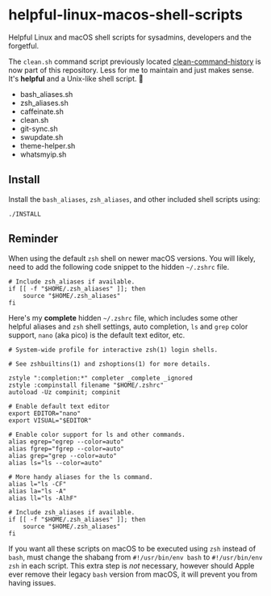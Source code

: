 # helpful-linux-macos-shell-scripts

Helpful Linux and macOS shell scripts for sysadmins, developers and the forgetful.

The `clean.sh` command script previously located [clean-command-history](https://github.com/robertlarocca/clean-command-history) is now part of this repository. Less for me to maintain and just makes sense. It's **helpful** and a Unix-like shell script. 🙂

- bash_aliases.sh
- zsh_aliases.sh
- caffeinate.sh
- clean.sh
- git-sync.sh
- swupdate.sh
- theme-helper.sh
- whatsmyip.sh

## Install

Install the `bash_aliases`, `zsh_aliases`, and other included shell scripts using:

```shell
./INSTALL
```

## Reminder

When using the default `zsh` shell on newer macOS versions. You will likely, need to add the following code snippet to the hidden `~/.zshrc` file.

```shell
# Include zsh_aliases if available.
if [[ -f "$HOME/.zsh_aliases" ]]; then
	source "$HOME/.zsh_aliases"
fi
```

Here's my **complete** hidden `~/.zshrc` file, which includes some other helpful aliases and `zsh` shell settings, auto completion, `ls` and `grep` color support, `nano` (aka pico) is the default text editor, etc.

```shell
# System-wide profile for interactive zsh(1) login shells.

# See zshbuiltins(1) and zshoptions(1) for more details.

zstyle ":completion:*" completer _complete _ignored
zstyle :compinstall filename "$HOME/.zshrc"
autoload -Uz compinit; compinit

# Enable default text editor
export EDITOR="nano"
export VISUAL="$EDITOR"

# Enable color support for ls and other commands.
alias egrep="egrep --color=auto"
alias fgrep="fgrep --color=auto"
alias grep="grep --color=auto"
alias ls="ls --color=auto"

# More handy aliases for the ls command.
alias l="ls -CF"
alias la="ls -A"
alias ll="ls -AlhF"

# Include zsh_aliases if available.
if [[ -f "$HOME/.zsh_aliases" ]]; then
	source "$HOME/.zsh_aliases"
fi
```

If you want all these scripts on macOS to be executed using `zsh` instead of `bash`, must change the shabang from `#!/usr/bin/env bash` to `#!/usr/bin/env zsh` in each script. This extra step is *not* necessary, however should Apple ever remove their legacy `bash` version from macOS, it will prevent you from having issues.
